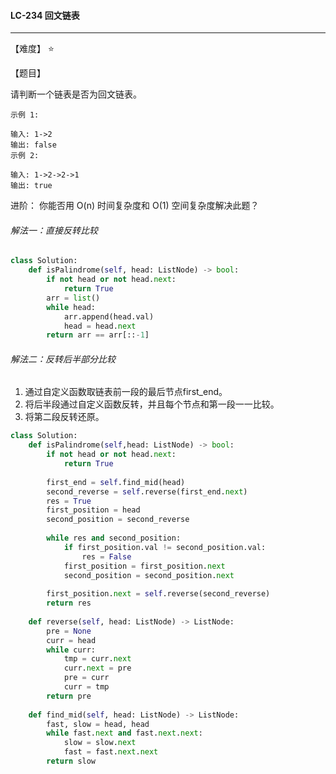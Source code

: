 #### LC-234 回文链表

------

【难度】 ⭐ 

【题目】

请判断一个链表是否为回文链表。

```
示例 1:

输入: 1->2
输出: false
示例 2:

输入: 1->2->2->1
输出: true
```


进阶：
你能否用 O(n) 时间复杂度和 O(1) 空间复杂度解决此题？

###### 解法一：直接反转比较

```python
class Solution:
    def isPalindrome(self, head: ListNode) -> bool:
        if not head or not head.next:
            return True
        arr = list()
        while head:
            arr.append(head.val)
            head = head.next
        return arr == arr[::-1]
```



###### 解法二：反转后半部分比较

1.  通过自定义函数取链表前一段的最后节点first_end。
2.  将后半段通过自定义函数反转，并且每个节点和第一段一一比较。
3.  将第二段反转还原。

```python
class Solution:
    def isPalindrome(self,head: ListNode) -> bool:
        if not head or not head.next:
            return True
        
        first_end = self.find_mid(head)
        second_reverse = self.reverse(first_end.next)
        res = True
        first_position = head
        second_position = second_reverse
        
        while res and second_position:
            if first_position.val != second_position.val:
                res = False
            first_position = first_position.next
            second_position = second_position.next
        
        first_position.next = self.reverse(second_reverse)
        return res
    
    def reverse(self, head: ListNode) -> ListNode:
        pre = None
        curr = head
        while curr:
            tmp = curr.next
            curr.next = pre
            pre = curr
            curr = tmp
        return pre
    
    def find_mid(self, head: ListNode) -> ListNode:
        fast, slow = head, head
        while fast.next and fast.next.next:
            slow = slow.next
            fast = fast.next.next
        return slow
```

